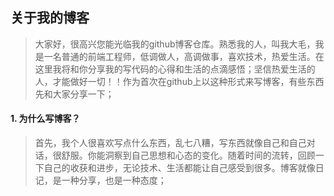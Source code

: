 ## 关于我的博客>大家好，很高兴您能光临我的github博客仓库。熟悉我的人，叫我大毛，我是一名普通的前端工程师，低调做人，高调做事，喜欢技术，热爱生活。在这里我将和你分享我的写代码的心得和生活的点滴感悟；坚信热爱生活的人，才能做好一切！！作为首次在github上以这种形式来写博客，有些东西先和大家分享一下；#### 1. 为什么写博客？> 首先，我个人很喜欢写点什么东西，乱七八糟，写东西就像自己和自己对话，很舒服。你能洞察到自己思想和心态的变化。随着时间的流转，回顾一下自己的收获和进步，无论技术、生活都能让自己感受到很多。博客就像日记，是一种分享，也是一种态度；